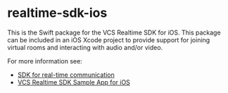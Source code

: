 # realtime-sdk-ios

This is the Swift package for the VCS Realtime SDK for iOS. This package can be included in an iOS Xcode project to provide support for joining virtual rooms and interacting with audio and/or video.

For more information see:

* [SDK for real-time communication](https://sdk.virtualcareservices.net/)
* [VCS Realtime SDK Sample App for iOS](https://github.com/ATOS-VIRTUAL-CARE/realtime-sdk-demo-ios)